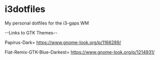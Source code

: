 # i3dotfiles
My personal dotfiles for the i3-gaps WM

--Links to GTK Themes--

Papirus-Dark= https://www.gnome-look.org/p/1166289/

Flat-Remix-GTK-Blue-Darkest= https://www.gnome-look.org/p/1214931/
